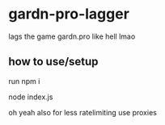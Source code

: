# gardn-pro-lagger
lags the game gardn.pro like hell lmao


## how to use/setup
run npm i

node index.js

oh yeah also for less ratelimiting use proxies
